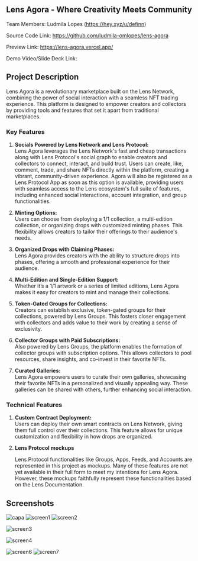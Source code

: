 ## Lens Agora - Where Creativity Meets Community

Team Members: Ludmila Lopes (https://hey.xyz/u/definn)

Source Code Link: https://github.com/ludmila-omlopes/lens-agora

Preview Link: https://lens-agora.vercel.app/

Demo Video/Slide Deck Link:

## Project Description
Lens Agora is a revolutionary marketplace built on the Lens Network, combining the power of social interaction with a seamless NFT trading experience. This platform is designed to empower creators and collectors by providing tools and features that set it apart from traditional marketplaces.

### Key Features
1.  **Socials Powered by Lens Network and Lens Protocol:**  
    Lens Agora leverages the Lens Network's fast and cheap transactions along with Lens Protocol's social graph to enable creators and collectors to connect, interact, and build trust. Users can create, like, comment, trade, and share NFTs directly within the platform, creating a vibrant, community-driven experience. Agora will also be registered as a Lens Protocol App as soon as this option is available, providing users with seamless access to the Lens ecosystem's full suite of features, including enhanced social interactions, account integration, and group functionalities.
    
2.  **Minting Options:**  
    Users can choose from deploying a 1/1 collection, a multi-edition collection, or organizing drops with customized minting phases. This flexibility allows creators to tailor their offerings to their audience's needs.
    
3.  **Organized Drops with Claiming Phases:**  
    Lens Agora provides creators with the ability to structure drops into phases, offering a smooth and professional experience for their audience.
    
4.  **Multi-Edition and Single-Edition Support:**  
    Whether it’s a 1/1 artwork or a series of limited editions, Lens Agora makes it easy for creators to mint and manage their collections.
    
5.  **Token-Gated Groups for Collections:**  
    Creators can establish exclusive, token-gated groups for their collections, powered by Lens Groups. This fosters closer engagement with collectors and adds value to their work by creating a sense of exclusivity.
    
6.  **Collector Groups with Paid Subscriptions:**  
    Also powered by Lens Groups, the platform enables the formation of collector groups with subscription options. This allows collectors to pool resources, share insights, and co-invest in their favorite NFTs.
    
7.  **Curated Galleries:**  
    Lens Agora empowers users to curate their own galleries, showcasing their favorite NFTs in a personalized and visually appealing way. These galleries can be shared with others, further enhancing social interaction.

### **Technical Features**

1.  **Custom Contract Deployment:**  
    Users can deploy their own smart contracts on Lens Network, giving them full control over their collections. This feature allows for unique customization and flexibility in how drops are organized.
    
2.  **Lens Protocol mockups**
    
    Lens Protocol functionalities like Groups, Apps, Feeds, and Accounts are represented in this project as mockups. Many of these features are not yet available in their full form to meet my intentions for Lens Agora. However, these mockups faithfully represent these functionalities based on the Lens Documentation.

## Screenshots

![capa](https://github.com/user-attachments/assets/aae899c1-f87d-44c3-9bc6-38a646ac3d28)
![screen1](https://github.com/user-attachments/assets/b20164eb-0c67-4770-95e9-34de4ea01281)
![screen2](https://github.com/user-attachments/assets/08072270-c2a7-4960-956b-9c4390f74833)

![screen3](https://github.com/user-attachments/assets/aa5f500f-2cc8-4342-9de1-7c088c5a2b8c)

![screen4](https://github.com/user-attachments/assets/5ca366aa-b3e9-4e26-bec2-62668f57ba49)

![screen6](https://github.com/user-attachments/assets/06a0ff1c-7f44-4cbe-80a4-c0cf6144de43)
![screen7](https://github.com/user-attachments/assets/d30d220a-ca7b-41d5-9e6c-0431b26bc467)

